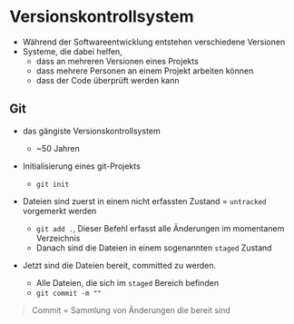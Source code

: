 # Versionskontrollsystem

- Während der Softwareentwicklung entstehen verschiedene Versionen
- Systeme, die dabei helfen,
  - dass an mehreren Versionen eines Projekts
  - dass mehrere Personen an einem Projekt arbeiten können
  - dass der Code überprüft werden kann

## Git

- das gängiste Versionskontrollsystem
  - ~50 Jahren

- Initialisierung eines git-Projekts
  - `git init`
- Dateien sind zuerst in einem nicht erfassten Zustand = `untracked` vorgemerkt werden
  - `git add .`, Dieser Befehl erfasst alle Änderungen im momentanem Verzeichnis
  - Danach sind die Dateien in einem sogenannten `staged` Zustand
- Jetzt sind die Dateien bereit, committed zu werden.
  - Alle Dateien, die sich im `staged` Bereich befinden
  - `git commit -m ""`

> Commit = Sammlung von Änderungen die bereit sind
